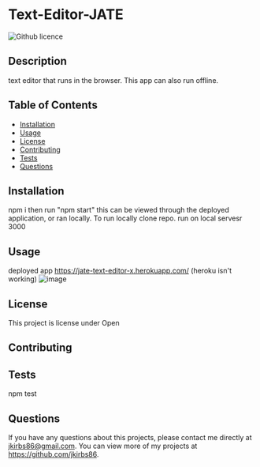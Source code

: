 # Text-Editor-JATE
  ![Github licence](http://img.shields.io/badge/license-Open-blue.svg)
  
  ## Description 
  text editor that runs in the browser. This app can also run offline.
  ## Table of Contents
  * [Installation](#installation)
  * [Usage](#usage)
  * [License](#license)
  * [Contributing](#contributing)
  * [Tests](#tests)
  * [Questions](#questions)
  
  ## Installation 
  npm i then run "npm start" this can be viewed through the deployed application, or ran locally. To run locally clone repo. run on local servesr 3000
  ## Usage 
  deployed app
  https://jate-text-editor-x.herokuapp.com/ (heroku isn't working)
  ![image](https://user-images.githubusercontent.com/51921860/204117232-081da19f-e5f8-49bf-94a3-fc37499cb2ff.png)
  

  ## License 
  This project is license under Open
  ## Contributing 
  
  ## Tests
  npm test
  ## Questions
  If you have any questions about this projects, please contact me directly at jkirbs86@gmail.com. You can view more of my projects at https://github.com/jkirbs86.
